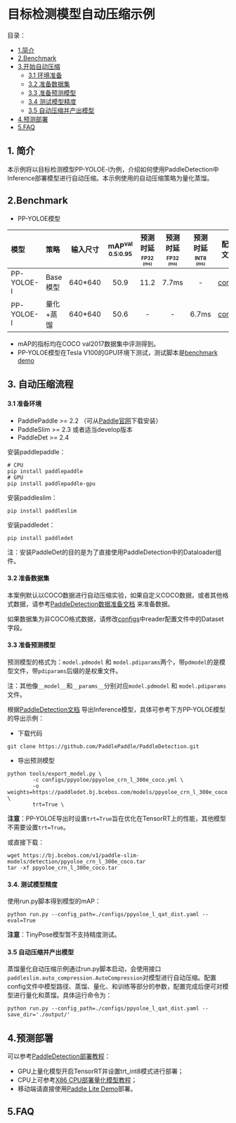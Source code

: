 # 目标检测模型自动压缩示例

目录：
- [1.简介](#1简介)
- [2.Benchmark](#2Benchmark)
- [3.开始自动压缩](#自动压缩流程)
  - [3.1 环境准备](#31-准备环境)
  - [3.2 准备数据集](#32-准备数据集)
  - [3.3 准备预测模型](#33-准备预测模型)
  - [3.4 测试模型精度](#34-测试模型精度)
  - [3.5 自动压缩并产出模型](#35-自动压缩并产出模型)
- [4.预测部署](#4预测部署)
- [5.FAQ](5FAQ)

## 1. 简介
本示例将以目标检测模型PP-YOLOE-l为例，介绍如何使用PaddleDetection中Inference部署模型进行自动压缩。本示例使用的自动压缩策略为量化蒸馏。


## 2.Benchmark

- PP-YOLOE模型

| 模型  |  策略  | 输入尺寸 | mAP<sup>val<br>0.5:0.95 | 预测时延<sup><small>FP32</small><sup><br><sup>(ms) |预测时延<sup><small>FP32</small><sup><br><sup>(ms) | 预测时延<sup><small>INT8</small><sup><br><sup>(ms) |  配置文件 | Inference模型  |
| :-------- |:-------- |:--------: | :---------------------: | :----------------: | :----------------: | :---------------: | :-----------------------------: | :-----------------------------: |
| PP-YOLOE-l |  Base模型 | 640*640  |  50.9   |   11.2  |   7.7ms   |  -  |  [config](https://github.com/PaddlePaddle/PaddleDetection/blob/develop/configs/ppyoloe/ppyoloe_crn_l_300e_coco.yml) | [Model](https://bj.bcebos.com/v1/paddle-slim-models/detection/ppyoloe_crn_l_300e_coco.tar) |
| PP-YOLOE-l |  量化+蒸馏 | 640*640  |  50.6   |   - |   -   |  6.7ms  |  [config](https://github.com/PaddlePaddle/PaddleSlim/tree/develop/demo/auto_compression/detection/configs/ppyoloe_l_qat_dist.yaml) | [Model](https://bj.bcebos.com/v1/paddle-slim-models/act/ppyoloe_crn_l_300e_coco_quant.tar) |

- mAP的指标均在COCO val2017数据集中评测得到。
- PP-YOLOE模型在Tesla V100的GPU环境下测试，测试脚本是[benchmark demo](https://github.com/PaddlePaddle/PaddleDetection/tree/release/2.4/deploy/python)

## 3. 自动压缩流程

#### 3.1 准备环境
- PaddlePaddle >= 2.2 （可从[Paddle官网](https://www.paddlepaddle.org.cn/install/quick?docurl=/documentation/docs/zh/install/pip/linux-pip.html)下载安装）
- PaddleSlim >= 2.3 或者适当develop版本
- PaddleDet >= 2.4

安装paddlepaddle：
```shell
# CPU
pip install paddlepaddle
# GPU
pip install paddlepaddle-gpu
```

安装paddleslim：
```shell
pip install paddleslim
```

安装paddledet：
```shell
pip install paddledet
```

注：安装PaddleDet的目的是为了直接使用PaddleDetection中的Dataloader组件。


#### 3.2 准备数据集

本案例默认以COCO数据进行自动压缩实验，如果自定义COCO数据，或者其他格式数据，请参考[PaddleDetection数据准备文档](https://github.com/PaddlePaddle/PaddleDetection/blob/release/2.4/docs/tutorials/PrepareDataSet.md) 来准备数据。

如果数据集为非COCO格式数据，请修改[configs](./configs)中reader配置文件中的Dataset字段。

#### 3.3 准备预测模型

预测模型的格式为：`model.pdmodel` 和 `model.pdiparams`两个，带`pdmodel`的是模型文件，带`pdiparams`后缀的是权重文件。

注：其他像`__model__`和`__params__`分别对应`model.pdmodel` 和 `model.pdiparams`文件。


根据[PaddleDetection文档](https://github.com/PaddlePaddle/PaddleDetection/blob/develop/docs/tutorials/GETTING_STARTED_cn.md#8-%E6%A8%A1%E5%9E%8B%E5%AF%BC%E5%87%BA) 导出Inference模型，具体可参考下方PP-YOLOE模型的导出示例：
- 下载代码
```
git clone https://github.com/PaddlePaddle/PaddleDetection.git
```
- 导出预测模型

```shell
python tools/export_model.py \
        -c configs/ppyoloe/ppyoloe_crn_l_300e_coco.yml \
        -o weights=https://paddledet.bj.bcebos.com/models/ppyoloe_crn_l_300e_coco.pdparams \
        trt=True \
```

**注意**：PP-YOLOE导出时设置`trt=True`旨在优化在TensorRT上的性能，其他模型不需要设置`trt=True`。

或直接下载：
```shell
wget https://bj.bcebos.com/v1/paddle-slim-models/detection/ppyoloe_crn_l_300e_coco.tar
tar -xf ppyoloe_crn_l_300e_coco.tar
```

#### 3.4. 测试模型精度

使用run.py脚本得到模型的mAP：
```
python run.py --config_path=./configs/ppyoloe_l_qat_dist.yaml --eval=True
```

**注意**：TinyPose模型暂不支持精度测试。

#### 3.5 自动压缩并产出模型

蒸馏量化自动压缩示例通过run.py脚本启动，会使用接口```paddleslim.auto_compression.AutoCompression```对模型进行自动压缩。配置config文件中模型路径、蒸馏、量化、和训练等部分的参数，配置完成后便可对模型进行量化和蒸馏。具体运行命令为：
```
python run.py --config_path=./configs/ppyoloe_l_qat_dist.yaml --save_dir='./output/' 
```


## 4.预测部署

可以参考[PaddleDetection部署教程](https://github.com/PaddlePaddle/PaddleDetection/tree/release/2.4/deploy)：
- GPU上量化模型开启TensorRT并设置trt_int8模式进行部署；
- CPU上可参考[X86 CPU部署量化模型教程](https://github.com/PaddlePaddle/Paddle-Inference-Demo/blob/master/docs/optimize/paddle_x86_cpu_int8.md)；
- 移动端请直接使用[Paddle Lite Demo](https://github.com/PaddlePaddle/PaddleDetection/tree/release/2.4/deploy/lite)部署。

## 5.FAQ

